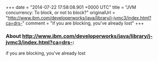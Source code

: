 +++
date = "2014-07-22 17:58:08.901 +0000 UTC"
title = "JVM
            concurrency: To block, or not to block?"
originalUrl = "http://www.ibm.com/developerworks/java/library/j-jvmc3/index.html?ca=drs-"
comment = "if you are blocking, you\'ve already lost"
+++

### About http://www.ibm.com/developerworks/java/library/j-jvmc3/index.html?ca=drs-:

if you are blocking, you've already lost
